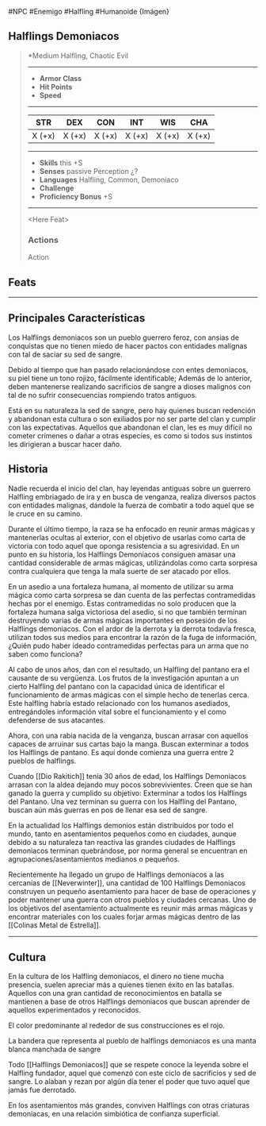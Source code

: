 #NPC #Enemigo #Halfling #Humanoide 
{Imágen}
## Halflings Demoniacos
>*Medium Halfling, Chaotic Evil
>___
>- **Armor Class** 
>- **Hit Points** 
>- **Speed** 
>___
>|STR|DEX|CON|INT|WIS|CHA|
>|:---:|:---:|:---:|:---:|:---:|:---:|
>|X (+x)|X (+x)|X (+x)|X (+x)|X (+x)|X (+x)|
>___
>- **Skills** this +S
>- **Senses** passive Perception ¿?
>- **Languages** Halfling, Common, Demoniaco
>- **Challenge** 
>- **Proficiency Bonus** +S
>___
>\<Here Feat>
>
>### Actions
>Action
## Feats
***
## Principales Características
Los Halflings demoniacos son un pueblo guerrero feroz, con ansias de conquistas que no tienen miedo de hacer pactos con entidades malignas con tal de saciar su sed de sangre. 

Debido al tiempo que han pasado relacionándose con entes demoniacos, su piel tiene un tono rojizo, fácilmente identificable; Además de lo anterior, deben mantenerse realizando sacrificios de sangre a dioses malignos con tal de no sufrir consecuencias rompiendo tratos antiguos. 

Está en su naturaleza la sed de sangre, pero hay quienes buscan redención y abandonan esta cultura o son exiliados por no ser parte del clan y cumplir con las expectativas. Aquellos que abandonan el clan, les es muy difícil no cometer crímenes o dañar a otras especies, es como si todos sus instintos les dirigieran a buscar hacer daño.
## Historia
Nadie recuerda el inicio del clan, hay leyendas antiguas sobre un guerrero Halfling embriagado de ira y en busca de venganza, realiza diversos pactos con entidades malignas, dándole la fuerza de combatir a todo aquel que se le cruce en su camino. 

Durante el último tiempo, la raza se ha enfocado en reunir armas mágicas y mantenerlas ocultas al exterior, con el objetivo de usarlas como carta de victoria con todo aquel que oponga resistencia a su agresividad. En un punto en su historia, los Halflings Demoniacos consiguen amasar una cantidad considerable de armas mágicas, utilizándolas como carta sorpresa contra cualquiera que tenga la mala suerte de ser atacado por ellos.

En un asedio a una fortaleza humana, al momento de utilizar su arma mágica como carta sorpresa se dan cuenta de las perfectas contramedidas hechas por el enemigo. Estas contramedidas no solo producen que la fortaleza humana salga victoriosa del asedio, si no que también terminan destruyendo varias de armas mágicas importantes en posesión de los Halflings demoniacos. Con el ardor de la derrota y la derrota todavía fresca, utilizan todos sus medios para encontrar la razón de la fuga de información, ¿Quién pudo haber ideado contramedidas perfectas para un arma que no saben como funciona? 

Al cabo de unos años, dan con el resultado, un Halfling del pantano era el causante de su vergüenza. Los frutos de la investigación apuntan a un cierto Halfling del pantano con la capacidad única de identificar el funcionamiento de armas mágicas con el simple hecho de tenerlas cerca. Este halfling habría estado relacionado con los humanos asediados, entregándoles información vital sobre el funcionamiento y el como defenderse de sus atacantes.

Ahora, con una rabia nacida de la venganza, buscan arrasar con aquellos capaces de arruinar sus cartas bajo la manga. Buscan exterminar a todos los Halflings de pantano. Es aquí donde comienza una guerra entre 2 pueblos de halflings.

Cuando [[Dio Rakitich]] tenía 30 años de edad, los Halflings Demoniacos arrasan con la aldea dejando muy pocos sobrevivientes. Creen que se han ganado la guerra y cumplido su objetivo: Exterminar a todos los Halflings del Pantano. Una vez terminan su guerra con los Halfling del Pantano, buscan aún más guerras en pos de llenar esa sed de sangre.

En la actualidad los Halflings demonios están distribuidos por todo el mundo, tanto en asentamientos pequeños como en ciudades, aunque debido a su naturaleza tan reactiva las grandes ciudades de Halflings demoniacos terminan quebrándose, por norma general se encuentran en agrupaciones/asentamientos medianos o pequeños. 

Recientemente ha llegado un grupo de Halflings demoniacos a las cercanías de [[Neverwinter]], una cantidad de 100 Halflings Demoniacos construyen un pequeño asentamiento para hacer de base de operaciones y poder mantener una guerra con otros pueblos y ciudades cercanas. Uno de los objetivos del asentamiento actualmente es reunir más armas mágicas y encontrar materiales con los cuales forjar armas mágicas dentro de las [[Colinas Metal de Estrella]].

***
## Cultura
En la cultura de los Halfling demoniacos, el dinero no tiene mucha presencia, suelen apreciar más a quienes tienen éxito en las batallas. Aquellos con una gran cantidad de reconocimientos en batalla se mantienen a base de otros Halflings demoniacos que buscan aprender de aquellos experimentados y reconocidos.

El color predominante al rededor de sus construcciones es el rojo.

La bandera que representa al pueblo de halflings demoniacos es una manta blanca manchada de sangre

Todo [[Halflings Demoniacos]] que se respete conoce la leyenda sobre el Halfling fundador, aquel que comenzó con este ciclo de sacrificios y sed de sangre. Lo alaban y rezan por algún día tener el poder que tuvo aquel que jamás fue derrotado.

En los asentamientos más grandes, conviven Halflings con otras criaturas demoniacas, en una relación simbiótica de confianza superficial.